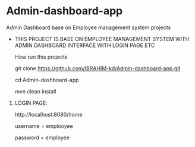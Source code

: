 # Admin-dashboard-app
Admin Dashboard base on Employee management system projects

- THIS PROJECT IS BASE ON EMPLOYEE MANAGEMENT SYSTEM WITH ADMIN DASHBOARD INTERFACE WITH LOGIN PAGE ETC

    How run this projects 
	
	git clone https://github.com/IBRAHIM-kd/Admin-dashboard-app.git
	
	cd Admin-dashboard-app
	
	mvn clean install

1. LOGIN PAGE:

   http://localhost:8080/home
	
	username = emplooyee
	
	password = employee

